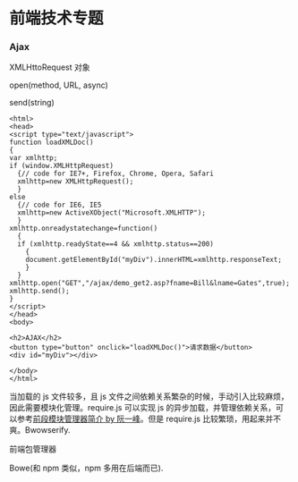 # 前端技术专题

### Ajax
XMLHttoRequest 对象

open(method, URL, async)

send(string)

```
<html>
<head>
<script type="text/javascript">
function loadXMLDoc()
{
var xmlhttp;
if (window.XMLHttpRequest)
  {// code for IE7+, Firefox, Chrome, Opera, Safari
  xmlhttp=new XMLHttpRequest();
  }
else
  {// code for IE6, IE5
  xmlhttp=new ActiveXObject("Microsoft.XMLHTTP");
  }
xmlhttp.onreadystatechange=function()
  {
  if (xmlhttp.readyState==4 && xmlhttp.status==200)
    {
    document.getElementById("myDiv").innerHTML=xmlhttp.responseText;
    }
  }
xmlhttp.open("GET","/ajax/demo_get2.asp?fname=Bill&lname=Gates",true);
xmlhttp.send();
}
</script>
</head>
<body>

<h2>AJAX</h2>
<button type="button" onclick="loadXMLDoc()">请求数据</button>
<div id="myDiv"></div>

</body>
</html>

```



当加载的 js 文件较多，且 js 文件之间依赖关系繁杂的时候，手动引入比较麻烦，因此需要模块化管理。require.js 可以实现 js 的异步加载，并管理依赖关系，可以参考[前段模块管理器简介 by 阮一峰](http://www.ruanyifeng.com/blog/2014/09/package-management.html)。但是 require.js 比较繁琐，用起来并不爽。Bwowserify.

前端包管理器

Bowe(和 npm 类似，npm 多用在后端而已).




